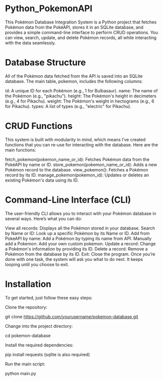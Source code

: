 # Python_PokemonAPI
This Pokémon Database Integration System is a Python project that fetches Pokémon data from the PokéAPI, stores it in an SQLite database, and provides a simple command-line interface to perform CRUD operations. You can view, search, update, and delete Pokémon records, all while interacting with the data seamlessly.

# Database Structure
All of the Pokémon data fetched from the API is saved into an SQLite database. The main table, pokemon, includes the following columns:

id: A unique ID for each Pokémon (e.g., 1 for Bulbasaur).
name: The name of the Pokémon (e.g., "pikachu").
height: The Pokémon's height in decimeters (e.g., 4 for Pikachu).
weight: The Pokémon's weight in hectograms (e.g., 6 for Pikachu).
types: A list of types (e.g., "electric" for Pikachu).

# CRUD Functions
This system is built with modularity in mind, which means I’ve created functions that you can re-use for interacting with the database. Here are the main functions:

fetch_pokemon(pokemon_name_or_id): Fetches Pokémon data from the PokéAPI by name or ID.
store_pokemon(pokemon_name_or_id): Adds a new Pokémon record to the database.
view_pokemon(): Fetches a Pokémon record by its ID.
manage_pokemon(pokemon_id): Updates or deletes an existing Pokémon's data using its ID.

# Command-Line Interface (CLI)
The user-friendly CLI allows you to interact with your Pokémon database in several ways. Here’s what you can do:

View all records: Displays all the Pokémon stored in your database.
Search by Name or ID: Look up a specific Pokémon by its Name or ID.
Add from PokeAPI by name: Add a Pokémon by typing its name from API.
Manually add a Pokemon: Add your own custom pokemon.
Update a record: Change a Pokémon's information by providing its ID.
Delete a record: Remove a Pokémon from the database by its ID.
Exit: Close the program.
Once you’re done with one task, the system will ask you what to do next. It keeps looping until you choose to exit.

# Installation
To get started, just follow these easy steps:

Clone the repository:

git clone https://github.com/yourusername/pokemon-database.git

Change into the project directory:

cd pokemon-database

Install the required dependencies:

pip install requests
(sqlite is also required)

Run the main script:

python main.py
